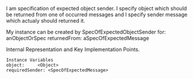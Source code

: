 I am specification of expected object sender. I specify object which should be returned from one of occurred messages and I specify sender message which actualy should returned it.
 
My instance can be created by
	SpecOfExpectedObjectSender for: anObjectOrSpec returnedFrom: aSpecOfExpectedMessage
 
Internal Representation and Key Implementation Points.

    Instance Variables
	object:		<Object>
	requiredSender:	<SpecOfExpectedMessage>